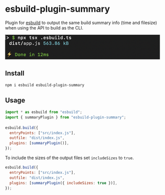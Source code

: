 # esbuild-plugin-summary

Plugin for [esbuild](https://esbuild.github.io/) to output the same build
summary info (time and filesize) when using the API to build as the CLI.

![Example output](./screenshot.png)

## Install

```shell
npm i esbuild esbuild-plugin-summary
```

## Usage

```js
import * as esbuild from "esbuild";
import { summaryPlugin } from "esbuild-plugin-summary";

esbuild.build({
  entryPoints: ["src/index.js"],
  outfile: "dist/index.js",
  plugins: [summaryPlugin()],
});
```

To include the sizes of the output files set `includeSizes` to `true`.

```js
esbuild.build({
  entryPoints: ["src/index.js"],
  outfile: "dist/index.js",
  plugins: [summaryPlugin({ includeSizes: true })],
});
```
